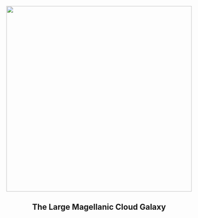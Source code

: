 
<p align="center"><img src="https://apod.nasa.gov/apod/image/2410/LMC_Nowak_1080.jpg" width="500" height="500"></p>
<h2 align="center"> The Large Magellanic Cloud Galaxy </h2>
